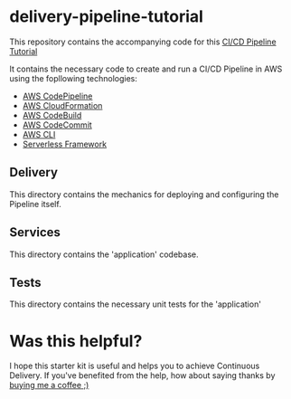 # delivery-pipeline-tutorial

This repository contains the accompanying code for this [CI/CD Pipeline Tutorial]()

It contains the necessary code to create and run a CI/CD Pipeline in AWS using the fopllowing technologies:
* [AWS CodePipeline](https://aws.amazon.com/codepipeline/)
* [AWS CloudFormation](https://aws.amazon.com/cloudformation/)
* [AWS CodeBuild](https://aws.amazon.com/codebuild/)
* [AWS CodeCommit](https://aws.amazon.com/codecommit/)
* [AWS CLI](https://aws.amazon.com/cli/)
* [Serverless Framework](https://serverless.com/)

## Delivery
This directory contains the mechanics for deploying and configuring the Pipeline itself.

## Services
This directory contains the 'application' codebase.

## Tests
This directory contains the necessary unit tests for the 'application'

# Was this helpful?
I hope this starter kit is useful and helps you to achieve Continuous Delivery. If you've benefited from the help, how about saying thanks by [buying me a coffee ;)](https://monzo.me/gregfarrow)  